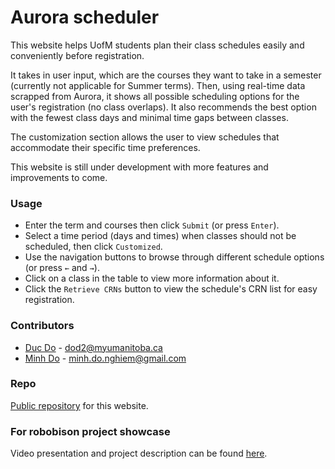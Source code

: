 # Aurora scheduler

This website helps UofM students plan their class schedules easily and conveniently before registration. 

It takes in user input, which are the courses they want to take in a semester (currently not applicable for Summer terms). Then, using real-time data scrapped from Aurora, it shows all possible scheduling options for the user's registration (no class overlaps). It also recommends the best option with the fewest class days and minimal time gaps between classes. 

The customization section allows the user to view schedules that accommodate their specific time preferences.

This website is still under development with more features and improvements to come.

### Usage

* Enter the term and courses then click `Submit` (or press `Enter`).
* Select a time period (days and times) when classes should not be scheduled, then click `Customized`.
* Use the navigation buttons to browse through different schedule options (or press `←` and `→`).
* Click on a class in the table to view more information about it.
* Click the `Retrieve CRNs` button to view the schedule's CRN list for easy registration.

### Contributors

* [Duc Do](https://github.com/ducdonghiem) - dod2@myumanitoba.ca
* [Minh Do](https://github.com/DNgMinh) - minh.do.nghiem@gmail.com

### Repo

[Public repository](https://github.com/ducdonghiem/AuroraProject_Showcase) for this website.

### For robobison project showcase

Video presentation and project description can be found [here](https://drive.google.com/drive/folders/1sF3IGaa-7E9NDiv76rmogJyMl-Xq3OSS).
